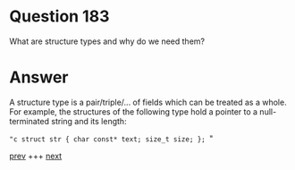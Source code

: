 
# Question 183


 
What are structure  types and why do we need them? 


# Answer



A structure type is a pair/triple/... of fields which can be treated as a whole.
For example, the structures of the following type hold a pointer to a null-terminated string and its length:

`"c
struct str {
    char const* text;
    size_t size;
    };
`"


[prev](182.md) +++ [next](184.md)
